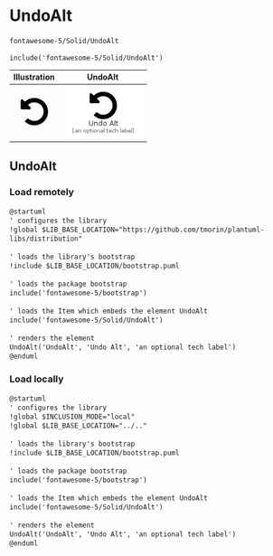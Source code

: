 # UndoAlt


```text
fontawesome-5/Solid/UndoAlt
```

```text
include('fontawesome-5/Solid/UndoAlt')
```



| Illustration | UndoAlt |
| :---: | :---: |
| ![illustration for Illustration](../../fontawesome-5/Solid/UndoAlt.png) | ![illustration for UndoAlt](../../fontawesome-5/Solid/UndoAlt.Local.png) |




## UndoAlt

### Load remotely
```plantuml
@startuml
' configures the library
!global $LIB_BASE_LOCATION="https://github.com/tmorin/plantuml-libs/distribution"

' loads the library's bootstrap
!include $LIB_BASE_LOCATION/bootstrap.puml

' loads the package bootstrap
include('fontawesome-5/bootstrap')

' loads the Item which embeds the element UndoAlt
include('fontawesome-5/Solid/UndoAlt')

' renders the element
UndoAlt('UndoAlt', 'Undo Alt', 'an optional tech label')
@enduml
```

### Load locally
```plantuml
@startuml
' configures the library
!global $INCLUSION_MODE="local"
!global $LIB_BASE_LOCATION="../.."

' loads the library's bootstrap
!include $LIB_BASE_LOCATION/bootstrap.puml

' loads the package bootstrap
include('fontawesome-5/bootstrap')

' loads the Item which embeds the element UndoAlt
include('fontawesome-5/Solid/UndoAlt')

' renders the element
UndoAlt('UndoAlt', 'Undo Alt', 'an optional tech label')
@enduml
```


